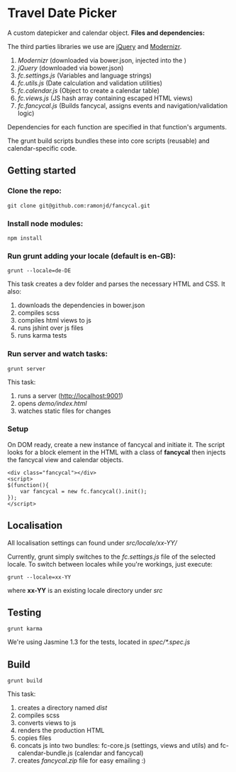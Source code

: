 # Travel Date Picker

A custom datepicker and calendar object. 
**Files and dependencies:**

The third parties libraries we use are [jQuery](jquery.com) and [Modernizr](http://modernizr.com/).

1. *Modernizr* (downloaded via bower.json, injected into the <head>)
2. *jQuery* (downloaded via bower.json)
3. *fc.settings.js* (Variables and language strings)
4. *fc.utils.js* (Date calculation and validation utilities)
5. *fc.calendar.js* (Object to create a calendar table)
6. *fc.views.js* (JS hash array containing escaped HTML views)
7. *fc.fancycal.js* (Builds fancycal, assigns events and navigation/validation logic)

Dependencies for each function are specified in that function's arguments.

The grunt build scripts bundles these into core scripts (reusable) and calendar-specific code.

## Getting started

### Clone the repo:

```
git clone git@github.com:ramonjd/fancycal.git
```

### Install node modules:

```
npm install
```

### Run grunt adding your locale (default is en-GB):

```
grunt --locale=de-DE
```

This task creates a dev folder and parses the necessary HTML and CSS. It also:

1. downloads the dependencies in bower.json
2. compiles scss
3. compiles html views to js
4. runs jshint over js files
5. runs karma tests

### Run server and watch tasks:

```
grunt server
```
This task:

1. runs a server ([http://localhost:9001](http://localhost:9001/index.html))
2. opens *demo/index.html*
3. watches static files for changes

### Setup

On DOM ready, create a new instance of fancycal and initiate it. The script looks for a block element in the HTML with a class of **fancycal** then injects the fancycal view and calendar objects.

```
<div class="fancycal"></div>
<script>
$(function(){
    var fancycal = new fc.fancycal().init();
});
</script>
```
## Localisation

All localisation settings can found under *src/locale/xx-YY/*

Currently, grunt simply switches to the *fc.settings.js* file of the selected locale. To switch between locales while you're workings, just execute:

```
grunt --locale=xx-YY
```

where **xx-YY** is an existing locale directory under *src*

## Testing

```
grunt karma
```

We're using Jasmine 1.3 for the tests, located in *spec/\*.spec.js*


## Build

```
grunt build
```

This task:

1. creates a directory named *dist*
2. compiles scss
3. converts views to js
4. renders the production HTML
5. copies files
6. concats js into two bundles: fc-core.js (settings, views and utils) and fc-calendar-bundle.js (calendar and fancycal)
7. creates *fancycal.zip* file for easy emailing :)

